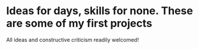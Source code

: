 # Ideas for days, skills for none. These are some of my first projects

All ideas and constructive criticism readily welcomed!
